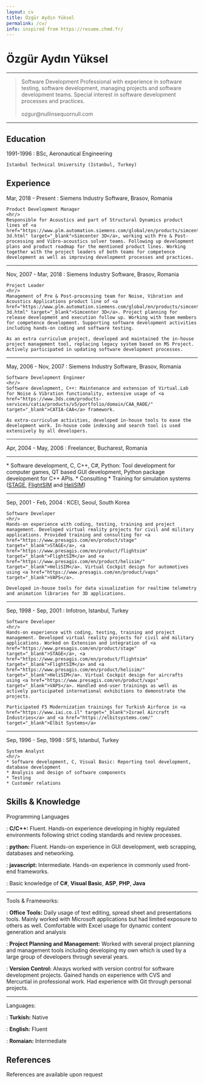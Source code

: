 ```yaml
---
layout: cv
title: Özgür Aydın Yüksel
permalink: /cv/
info: inspired from https://resume.chmd.fr/
---
```


Özgür Aydın Yüksel
============

-------------------
<blockquote>
    Software Development Professional with experience in software testing, software development, managing projects and software development teams. Special interest in software development processes and practices.
    <br/><br/>
    ozgur@<hidden>null</hidden>insequor<hidden>null</hidden>.com
</blockquote>

-------------------

Education
---------

1991-1996
:   BSc, Aeronautical Engineering

    Istanbul Technical University (Istanbul, Turkey)

Experience
----------

Mar, 2018 - Present
:   Siemens Industry Software, Brasov, Romania

    Product Development Manager
    <hr/>
    Responsible for Acoustics and part of Structural Dynamics product lines of <a href="https://www.plm.automation.siemens.com/global/en/products/simcenter/simcenter-3d.html" target="_blank">Simcenter 3D</a>, working with Pre & Post-processing and Vibro-acoustics solver teams. Following up development plans and product roadmap for the mentioned product lines. Working together with the project leaders of both teams for competence development as well as improving development processes and practices. 
<hr/>
Nov, 2007 - Mar, 2018
:   Siemens Industry Software, Brasov, Romania

    Project Leader
    <hr/>
    Management of Pre & Post-processing team for Noise, Vibration and Acoustics Applications product line of <a href="https://www.plm.automation.siemens.com/global/en/products/simcenter/simcenter-3d.html" target="_blank">Simcenter 3D</a>. Project planning for release development and execution follow up. Working with team members for competence development. Supporting software development activities including hands-on coding and software testing. 

    As an extra curriculum project, developed and maintained the in-house project management tool, replacing legacy system based on MS Project. Actively participated in updating software development processes. 
<hr/>
May, 2006 - Nov, 2007
:   Siemens Industry Software, Brasov, Romania

    Software Development Engineer
    <hr/>
    Software development, C++: Maintenance and extension of Virtual.Lab for Noise & Vibration functionality, extensive usage of <a href="https://www.3ds.com/products-services/catia/products/v5/portfolio/domain/CAA_RADE/" target="_blank">CATIA-CAA</a> framework. 
    
    As extra-curriculum activities, developed in-house tools to ease the development work. In-house code indexing and search tool is used extensively by all developers. 
<hr/>
Apr, 2004 - May, 2006
:   Freelancer, Bucharest, Romania
    <hr/>
    * Software development, C, C++, C#, Python: Tool development for computer games, QT based GUI development, Python package development for C++ APIs.
    * Consulting 
    * Training for simulation systems (<a href="https://www.presagis.com/en/product/stage" target="_blank">STAGE</a>, <a href="https://www.presagis.com/en/product/flightsim" target="_blank">FlightSIM</a> and <a href="https://www.presagis.com/en/product/helisim/" target="_blank">HeliSIM</a>)
<hr/>
Sep, 2001 - Feb, 2004
:   KCEI, Seoul, South Korea

    Software Developer
    <hr/>
    Hands-on experience with coding, testing, training and project management. Developed virtual reality projects for civil and military applications. Provided training and consulting for <a href="https://www.presagis.com/en/product/stage" target="_blank">STAGE</a>, <a href="https://www.presagis.com/en/product/flightsim" target="_blank">FlightSIM</a> and <a href="https://www.presagis.com/en/product/helisim/" target="_blank">HeliSIM</a>. Virtual Cockpit design for automotives using <a href="https://www.presagis.com/en/product/vaps" target="_blank">VAPS</a>. 

    Developed in-house tools for data visualization for realtime telemetry and animation libraries for 3D applications. 
<hr/>
Sep, 1998 - Sep, 2001
:   Infotron, Istanbul, Turkey

    Software Developer
    <hr/>
    Hands-on experience with coding, testing, training and project management. Developed virtual reality projects for civil and military applications. Worked on Extension and integration of <a href="https://www.presagis.com/en/product/stage" target="_blank">STAGE</a>, <a href="https://www.presagis.com/en/product/flightsim" target="_blank">FlightSIM</a> and <a href="https://www.presagis.com/en/product/helisim/" target="_blank">HeliSIM</a>. Virtual Cockpit design for aircrafts using <a href="https://www.presagis.com/en/product/vaps" target="_blank">VAPS</a>. Handled end-user trainings as well as actively participated international exhibitions to demonstrate the projects. 

    Participated F5 Modernization trainings for Turkish Airforce in <a href="https://www.iai.co.il" target="_blank">Israel Aircraft Industries</a> and <a href="https://elbitsystems.com/" target="_blank">Elbit Systems</a>
<hr/>
Sep, 1996 - Sep, 1998
:   SFS, Istanbul, Turkey

    System Analyst
    <hr/>
    * Software development, C, Visual Basic: Reporting tool development, database development 
    * Analysis and design of software components
    * Testing
    * Customer relations

Skills & Knowledge
--------------------

Programming Languages

:   **C/C++:** Fluent. Hands-on experience developing in highly regulated environments following strict coding standards and review processes.

:   **python:** Fluent. Hands-on experience in GUI development, web scrapping, databases and networking.

:   **javascript:** Intermediate. Hands-on experience in commonly used front-end frameworks.

:   Basic knowledge of **C#**, **Visual Basic**, **ASP**, **PHP**, **Java**
<hr/>
Tools & Frameworks:

:   **Office Tools:** Daily usage of text editing, spread sheet and presentations tools. Mainly worked with Microsoft applications but had limited exposure to others as well. Comfortable with Excel usage for dynamic content generation and analysis

:   **Project Planning and Management:** Worked with several project planning and management tools including developing my own which is used by a large group of developers through several years.

:   **Version Control:** Always worked with version control for software development projects. Gained hands on experience with CVS and Mercurtial in professional work. Had experience with Git through personal projects.
<hr/>
Languages:

:   **Turkish:**  Native

:   **English:**  Fluent

:   **Romaian:**  Intermediate

References
--------------------

References are available upon request
